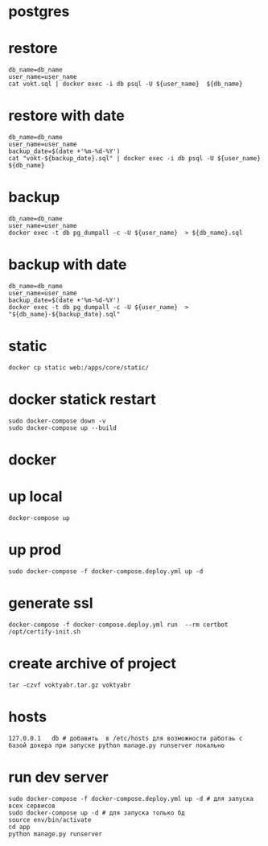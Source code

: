 # postgres
# restore
	db_name=db_name
	user_name=user_name
	cat vokt.sql | docker exec -i db psql -U ${user_name}  ${db_name}
# restore with date
	db_name=db_name
	user_name=user_name
	backup_date=$(date +'%m-%d-%Y')
	cat "vokt-${backup_date}.sql" | docker exec -i db psql -U ${user_name} ${db_name}
# backup
	db_name=db_name
	user_name=user_name
	docker exec -t db pg_dumpall -c -U ${user_name}  > ${db_name}.sql
# backup with date
	db_name=db_name
	user_name=user_name
	backup_date=$(date +'%m-%d-%Y')
	docker exec -t db pg_dumpall -c -U ${user_name}  > "${db_name}-${backup_date}.sql"


# static
	docker cp static web:/apps/core/static/

# docker statick restart
	sudo docker-compose down -v
	sudo docker-compose up --build

# docker
# up local
	docker-compose up
# up prod
	sudo docker-compose -f docker-compose.deploy.yml up -d
# generate ssl
	docker-compose -f docker-compose.deploy.yml run  --rm certbot /opt/certify-init.sh

# create archive of project
	tar -czvf voktyabr.tar.gz voktyabr

# hosts
	127.0.0.1	db # добавить  в /etc/hosts для возможности работаь с базой докера при запуске python manage.py runserver локально


# run dev server
	sudo docker-compose -f docker-compose.deploy.yml up -d # для запуска всех сервисов
	sudo docker-compose up -d # для запуска только бд
	source env/bin/activate
	cd app
	python manage.py runserver


